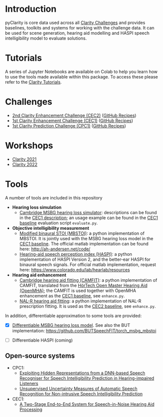 # Introduction

pyClarity is core data used across all [Clarity Challenges](https://claritychallenge.org/) and provides baselines,
toolkits and systems for working with the challenge data. It can be used for scene generation, hearing aid modelling and
HASPI speech intelligibility model to evaluate solutions.

# Tutorials

A series of Jupyter Notebooks are available on Colab to help you learn how to use the tools made available within this
package. To access these please refer to the [Clarity Tutorials](https://claritychallenge.org/tutorials).

# Challenges

* [2nd Clarity Enhancement Challenge (CEC2)](https://claritychallenge.org/docs/cec2/cec2_intro) ([GitHub Recipes](https://github.com/claritychallenge/clarity/tree/main/recipes/cec2))
* [1st Clarity Enhancement Challenge (CEC1)](https://claritychallenge.org/docs/cec1/cec1_intro) ([GitHub Recipes](https://github.com/claritychallenge/clarity/tree/main/recipes/cec1))
* [1st Clarity Prediction Challenge (CPC1)](https://claritychallenge.org/docs/cpc1/cpc1_intro) ([GitHub Recipes](https://github.com/claritychallenge/clarity/tree/main/recipes/cpc1))

# Workshops

* [Clarity 2021](https://claritychallenge.org/clarity2021-workshop/)
* [Clarity 2022](https://claritychallenge.org/clarity2022-workshop/)


# Tools

A number of tools are included in this repository

- **Hearing loss simulation**
    - [Cambridge MSBG hearing loss simulator](https://github.com/claritychallenge/clarity/tree/main/clarity/evaluator/msbg): descriptions can be found in the [CEC1 description](https://github.com/claritychallenge/clarity/tree/main/recipes/cec1); an usage example can be found in the [CEC1 baseline](https://github.com/claritychallenge/clarity/tree/main/recipes/cec1/baseline) evaluation script `evaluate.py`.
- **Objective intelligibility measurement**
    - [Modified binaural STOI (MBSTOI)](https://github.com/claritychallenge/clarity/tree/main/clarity/evaluator/mbstoi/mbstoi.py): a python implementation of MBSTOI. It is jointly used with the MSBG hearing loss model in the [CEC1 baseline](https://github.com/claritychallenge/clarity/tree/main/recipes/cec1/baseline). The official matlab implementation can be found here: http://ah-andersen.net/code/
    - [Hearing-aid speech perception index (HASPI)](https://github.com/claritychallenge/clarity/tree/main/clarity/evaluator/haspi/haspi.py): a python implementation of HASPI Version 2, and the better-ear HASPI for binaural speech signals. For official matlab implementation, request here: https://www.colorado.edu/lab/hearlab/resources
- **Hearing aid enhancement**
    - [Cambridge hearing aid fitting (CAMFIT)](https://github.com/claritychallenge/clarity/tree/main/clarity/enhancer/gha/gainrule_camfit.py): a python implementation of CAMFIT, translated from the [HörTech Open Master Hearing Aid (OpenMHA)](http://www.openmha.org/about/); the CAMFIT is used together with OpenMHA enhancement as the [CEC1 baseline](https://github.com/claritychallenge/clarity/tree/main/recipes/cec1/baseline), see `enhance.py`.
    - [NAL-R hearing aid fitting](https://github.com/claritychallenge/clarity/tree/main/clarity/enhancer/nalr.py): a python implementation of NAL-R prescription fitting. It is used as the [CEC2 baseline](https://github.com/claritychallenge/clarity/tree/main/recipes/cec2/baseline), see `enhance.py`.

In addition, differentiable approximation to some tools are provided:
* [x] [Differentiable MSBG hearing loss model](https://github.com/claritychallenge/clarity/tree/main/clarity/predictor/torch_msbg.py). See also the BUT implementation: https://github.com/BUTSpeechFIT/torch_msbg_mbstoi
* [ ] Differentiable HASPI (coming)



## Open-source systems
- CPC1:
  - [Exploiting Hidden Representations from a DNN-based Speech Recogniser for Speech Intelligibility Prediction in Hearing-impaired Listeners](https://github.com/claritychallenge/clarity/tree/main/recipes/cpc1/e032_sheffield)
  - [Unsupervised Uncertainty Measures of Automatic Speech Recognition for Non-intrusive Speech Intelligibility Prediction](https://github.com/claritychallenge/clarity/tree/main/recipes/cpc1/e029_sheffield)
- CEC1:
  - [A Two-Stage End-to-End System for Speech-in-Noise Hearing Aid Processing](https://github.com/claritychallenge/clarity/tree/main/recipes/cec1/e009_sheffield)
